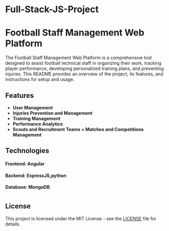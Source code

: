 # Full-Stack-JS-Project

# Football Staff Management Web Platform
The Football Staff Management Web Platform is a comprehensive tool designed to assist football technical staff in organizing their work, tracking player performance, developing personalized training plans, and preventing injuries. This README provides an overview of the project, its features, and instructions for setup and usage.

## Features

- **User Management**
- **Injuries Prevention and Management**
- **Training Management**
- **Performance Analytics**
- **Scouts and Recruitment Teams + Matches and Competitions Management**


## Technologies

#### Frontend: Angular
#### Backend: ExpressJS,python
#### Database: MongoDB


#

## License

This project is licensed under the MIT License - see the [LICENSE](LICENSE) file for details.
